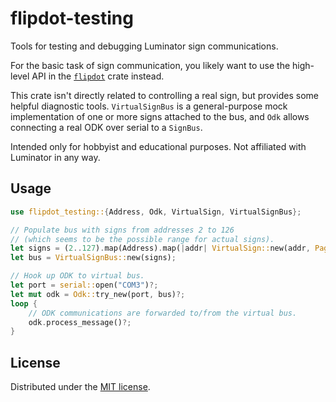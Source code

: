 # flipdot-testing

Tools for testing and debugging Luminator sign communications.

For the basic task of sign communication, you likely want to use the high-level API
in the [`flipdot`] crate instead.

This crate isn't directly related to controlling a real sign, but provides some helpful diagnostic tools.
`VirtualSignBus` is a general-purpose mock implementation of one or more signs attached to the bus,
and `Odk` allows connecting a real ODK over serial to a `SignBus`.

Intended only for hobbyist and educational purposes. Not affiliated with Luminator in any way.

## Usage

```rust
use flipdot_testing::{Address, Odk, VirtualSign, VirtualSignBus};

// Populate bus with signs from addresses 2 to 126
// (which seems to be the possible range for actual signs).
let signs = (2..127).map(Address).map(|addr| VirtualSign::new(addr, PageFlipStyle::Manual));
let bus = VirtualSignBus::new(signs);

// Hook up ODK to virtual bus.
let port = serial::open("COM3")?;
let mut odk = Odk::try_new(port, bus)?;
loop {
    // ODK communications are forwarded to/from the virtual bus.
    odk.process_message()?;
}
```

## License

Distributed under the [MIT license].

[`flipdot`]: /
[MIT license]: /LICENSE
